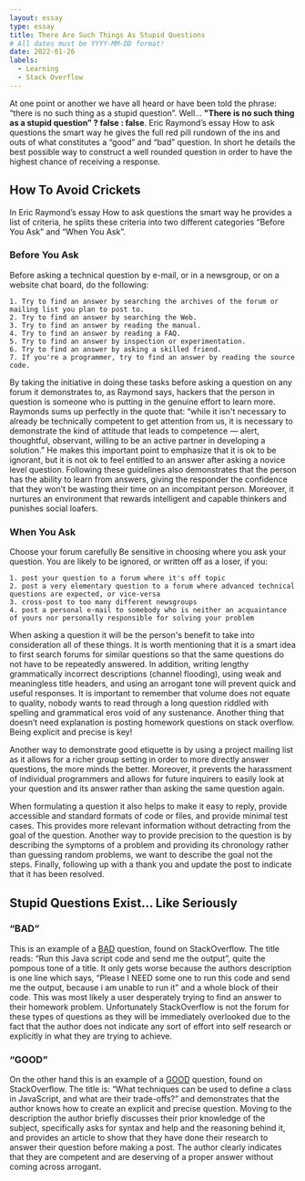 ```yaml
---
layout: essay
type: essay
title: There Are Such Things As Stupid Questions
# All dates must be YYYY-MM-DD format!
date: 2022-01-26
labels:
  - Learning
  - Stack Overflow
---
```

At one point or another we have all heard or have been told the phrase: “there is no such thing as a stupid question”. Well… **"There is no such thing as a stupid question” ? false : false**. Eric Raymond’s essay How to ask questions the smart way he gives the full red pill rundown of the ins and outs of what constitutes a “good” and “bad” question. In short he details the best possible way to construct a well rounded question in order to have the highest chance of receiving a response. 

## How To Avoid Crickets
In Eric Raymond’s essay How to ask questions the smart way he provides a list of criteria, he splits these criteria into two different categories “Before You Ask” and “When You Ask”.

### Before You Ask
Before asking a technical question by e-mail, or in a newsgroup, or on a website chat board, do the following:
```
1. Try to find an answer by searching the archives of the forum or mailing list you plan to post to.
2. Try to find an answer by searching the Web.
3. Try to find an answer by reading the manual.
4. Try to find an answer by reading a FAQ.
5. Try to find an answer by inspection or experimentation.
6. Try to find an answer by asking a skilled friend.
7. If you're a programmer, try to find an answer by reading the source code.
```
By taking the initiative in doing these tasks before asking a question on any forum it demonstrates to, as Raymond says, hackers that the person in question is someone who is putting in the genuine effort to learn more. Raymonds sums up perfectly in the quote that: “while it isn't necessary to already be technically competent to get attention from us, it is necessary to demonstrate the kind of attitude that leads to competence — alert, thoughtful, observant, willing to be an active partner in developing a solution.” He makes this important point to emphasize that it is ok to be ignorant, but it is not ok to feel entitled to an answer after asking a novice level question. 
Following these guidelines also demonstrates that the person has the ability to learn from answers, giving the responder the confidence that they won't be wasting their time on an incompitant person. Moreover, it nurtures an environment that rewards intelligent and capable thinkers and punishes social loafers. 

### When You Ask
 Choose your forum carefully
 Be sensitive in choosing where you ask your question. You are likely to be ignored, or written off as a loser, if you:
```
1. post your question to a forum where it's off topic
2. post a very elementary question to a forum where advanced technical questions are expected, or vice-versa
3. cross-post to too many different newsgroups
4. post a personal e-mail to somebody who is neither an acquaintance of yours nor personally responsible for solving your problem
```
When asking a question it will be the person's benefit to take into consideration all of these things. It is worth mentioning that it is a smart idea to first search forums for similar questions so that the same questions do not have to be repeatedly answered. In addition, writing lengthy grammatically incorrect descriptions (channel flooding), using weak and meaningless title headers, and using an arrogant tone will prevent quick and useful responses. It is important to remember that volume does not equate to quality, nobody wants to read through a long question riddled with spelling and grammatical eros void of any sustenance. Another thing that doesn’t need explanation is posting homework questions on stack overflow. Being explicit and precise is key!

Another way to demonstrate good etiquette is by using a project mailing list as it allows for a richer group setting in order to more directly answer questions, the more minds the better. Moreover, it prevents the harassment of individual programmers and allows for future inquirers to easily look at your question and its answer rather than asking the same question again. 

When formulating a question it also helps to make it easy to reply, provide accessible and standard formats of code or files, and provide minimal test cases. This provides more relevant information without detracting from the goal of the question. Another way to provide precision to the question is by describing the symptoms of a problem and providing its chronology rather than guessing random problems, we want to describe the goal not the steps. Finally, following up with a thank you and update the post to indicate that it has been resolved. 

## Stupid Questions Exist… Like Seriously
### “BAD”
This is an example of a <a href="https://stackoverflow.com/questions/49331731/run-this-java-script-code-and-send-me-the-output">BAD</a> question, found on StackOverflow. The title reads: “Run this Java script code and send me the output”, quite the pompous tone of a title. It only gets worse because the authors description is one line which says, “Please I NEED some one to run this code and send me the output, because i am unable to run it” and a whole block of their code. This was most likely a user desperately trying to find an answer to their homework problem. Unfortunately StackOverflow is not the forum for these types of questions as they will be immediately overlooked due to the fact that the author does not indicate any sort of effort into self research or explicitly in what they are trying to achieve. 

### “GOOD”
On the other hand this is an example of a <a href="https://stackoverflow.com/questions/387707/what-techniques-can-be-used-to-define-a-class-in-javascript-and-what-are-their">GOOD</a> question, found on StackOverflow. The title is: “What techniques can be used to define a class in JavaScript, and what are their trade-offs?” and demonstrates that the author knows how to create an explicit and precise question. Moving to the description the author briefly discusses their prior knowledge of the subject, specifically asks for syntax and help and the reasoning behind it, and provides an article to show that they have done their research to answer their question before making a post. The author clearly indicates that they are competent and are deserving of a proper answer without coming across arrogant.


